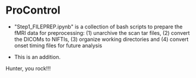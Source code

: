 # ProControl

- "Step1_FILEPREP.ipynb" is a collection of bash scripts to prepare the fMRI data for preprocessing: (1) unarchive the scan tar files, (2) convert the DICOMs to NIFTIs, (3) organize working directories and (4) convert onset timing files for future analysis

- This is an addition.


Hunter, you rock!!!
